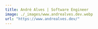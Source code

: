 ```yaml
---
title: André Alves | Software Engineer
image: ./_images/www.andrealves.dev.webp
url: "https://www.andrealves.dev/"
---
```

